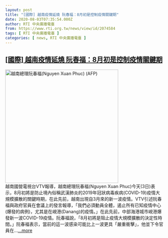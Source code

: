 ```yaml
---
layout: post
title: "[國際] 越南疫情延燒 阮春福：8月初是控制疫情關鍵期"
date: 2020-08-03T07:35:54.000Z
author: RTI 中央廣播電臺
from: https://www.rti.org.tw/news/view/id/2074584
tags: [ RTI 中央廣播電臺 ]
categories: [ news, RTI 中央廣播電臺 ]
---
```

<!--1596440154000-->
[[國際] 越南疫情延燒 阮春福：8月初是控制疫情關鍵期](https://www.rti.org.tw/news/view/id/2074584)
------

<div>
<img src="https://static.rti.org.tw/assets/thumbnails/2018/12/05/7f5f420cd47994073df7dee9ef54ec44.jpg" width="360" alt="越南總理阮春福(Nguyen Xuan Phuc) (AFP)" title="越南總理阮春福(Nguyen Xuan Phuc) (AFP)"><br>越南國營電視台VTV報導，越南總理阮春福(Nguyen Xuan Phuc)今天(3日)表示，8月初將是防止境內俗稱武漢肺炎的2019年冠狀病毒疾病(COVID-19)疫情大規模擴散的關鍵時期，在此先前，越南出現自3月來的新一波疫情。VTV引述阮春福與政府官員在會議上的發言報導，「我們必須動員全體，遏止所有已知疫情中心(爆發的病例)，尤其是在峴港(Danang)的疫情。」在此先前，中部海港城市峴港爆發新一波COVID-19疫情。阮春福說，「8月初將是阻止疫情大規模擴散的決定性時間。」阮春福表示，當前的這一波感染可能比上一波更具「嚴重衝擊」，他並下令官員在...<a target="_blank" href="https://www.rti.org.tw/news/view/id/2074584">...more</a>
</div>
